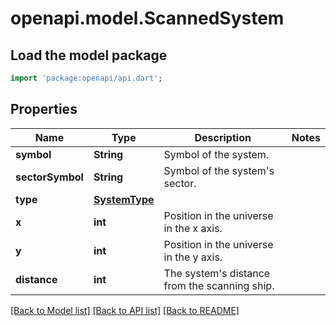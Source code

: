 # openapi.model.ScannedSystem

## Load the model package
```dart
import 'package:openapi/api.dart';
```

## Properties
Name | Type | Description | Notes
------------ | ------------- | ------------- | -------------
**symbol** | **String** | Symbol of the system. | 
**sectorSymbol** | **String** | Symbol of the system's sector. | 
**type** | [**SystemType**](SystemType.md) |  | 
**x** | **int** | Position in the universe in the x axis. | 
**y** | **int** | Position in the universe in the y axis. | 
**distance** | **int** | The system's distance from the scanning ship. | 

[[Back to Model list]](../README.md#documentation-for-models) [[Back to API list]](../README.md#documentation-for-api-endpoints) [[Back to README]](../README.md)


